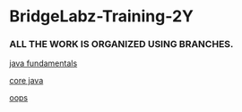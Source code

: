 # BridgeLabz-Training-2Y

### ALL THE WORK IS ORGANIZED USING BRANCHES.

[java fundamentals](https://github.com/Zmy-Shaurya/BridgeLabz-Training-2Y/tree/java)

[core java](https://github.com/Zmy-Shaurya/BridgeLabz-Training-2Y/tree/core)

[oops](https://github.com/Zmy-Shaurya/BridgeLabz-Training-2Y/tree/oops)

